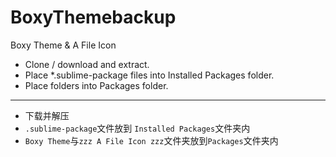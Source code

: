 # BoxyThemebackup

Boxy Theme & A File Icon

 - Clone / download and extract.
 - Place *.sublime-package files into Installed Packages folder.
 - Place folders into Packages folder.

---

 - 下载并解压
 - `.sublime-package`文件放到 `Installed Packages`文件夹内
 - `Boxy Theme`与`zzz A File Icon zzz`文件夹放到`Packages`文件夹内
